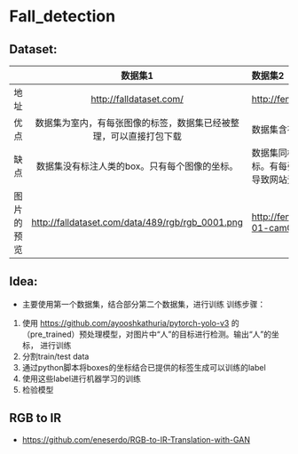 # Fall_detection
## Dataset:
|  |数据集1 |     数据集2 |
| :----- | :--: | :------- |
| 地址|  http://falldataset.com/ | http://fenix.univ.rzeszow.pl/~mkepski/ds/uf.html |
| 优点 |  数据集为室内，有每张图像的标签，数据集已经被整理，可以直接打包下载| 数据集含有多角度的图像 |
| 缺点 |  数据集没有标注人类的box。只有每个图像的坐标。  | 数据集同样没有标注人类的box。只有每个图像的坐标。有每张图片的标签。下载不是很方便，批量下载会导致网站无响应。 |
| 图片的预览|http://falldataset.com/data/489/rgb/rgb_0001.png |http://fenix.univ.rzeszow.pl/~mkepski/ds/data/fall-01-cam0.mp4|
## Idea:
- 主要使用第一个数据集，结合部分第二个数据集，进行训练
训练步骤： 
1. 使用 https://github.com/ayooshkathuria/pytorch-yolo-v3 的（pre_trained）预处理模型，对图片中“人”的目标进行检测。输出“人”的坐标，
进行训练
2. 分割train/test data
3. 通过python脚本将boxes的坐标结合已提供的标签生成可以训练的label
4. 使用这些label进行机器学习的训练
5. 检验模型

## RGB to IR
- https://github.com/eneserdo/RGB-to-IR-Translation-with-GAN




